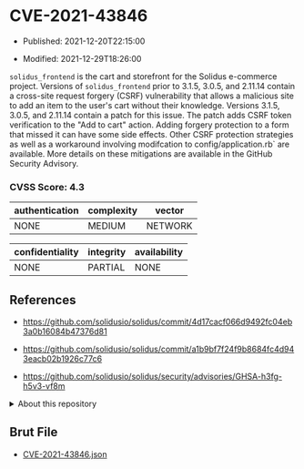 # CVE-2021-43846

- Published: 2021-12-20T22:15:00

- Modified: 2021-12-29T18:26:00

`solidus_frontend` is the cart and storefront for the Solidus e-commerce project. Versions of `solidus_frontend` prior to 3.1.5, 3.0.5, and 2.11.14 contain a cross-site request forgery (CSRF) vulnerability that allows a malicious site to add an item to the user's cart without their knowledge. Versions 3.1.5, 3.0.5, and 2.11.14 contain a patch for this issue. The patch adds CSRF token verification to the "Add to cart" action. Adding forgery protection to a form that missed it can have some side effects. Other CSRF protection strategies as well as a workaround involving modifcation to config/application.rb` are available. More details on these mitigations are available in the GitHub Security Advisory.

### CVSS Score: **4.3**

| authentication | complexity | vector |
| --- | --- | --- |
| NONE | MEDIUM | NETWORK |

| confidentiality | integrity | availability |
| --- | --- | --- |
| NONE | PARTIAL | NONE |

## References

* https://github.com/solidusio/solidus/commit/4d17cacf066d9492fc04eb3a0b16084b47376d81

* https://github.com/solidusio/solidus/commit/a1b9bf7f24f9b8684fc4d943eacb02b1926c77c6

* https://github.com/solidusio/solidus/security/advisories/GHSA-h3fg-h5v3-vf8m

<details>
<summary>About this repository</summary> 

  This repository is part of the project [Live Hack CVE](https://github.com/Live-Hack-CVE). Main website can be found [www.live-hack.org](https://www.live-hack.org) 
  
  Made by [Sn0wAlice](https://github.com/Sn0wAlice) for the people that care about security and need to have a feed of the latest CVEs. Hope you enjoy it, don't forget to star the repo and follow me on [Twitter](https://twitter.com/Sn0wAlice) and [Github](https://github.com/Sn0wAlice). And that is my [personnal website](https://www.alice-snow.me/)

  - [Home Page](https://github.com/Live-Hack-CVE)
  - [Framework](https://github.com/Live-Hack-CVE/cve-framework)
  - [CVE database](https://github.com/Live-Hack-CVE/full_database)
  - [Changelog](https://github.com/Live-Hack-CVE/Changelog)
</details>

## Brut File

* [CVE-2021-43846.json](https://raw.githubusercontent.com/Live-Hack-CVE/full_database/main/cves/2021/CVE-2021-43846.json)

